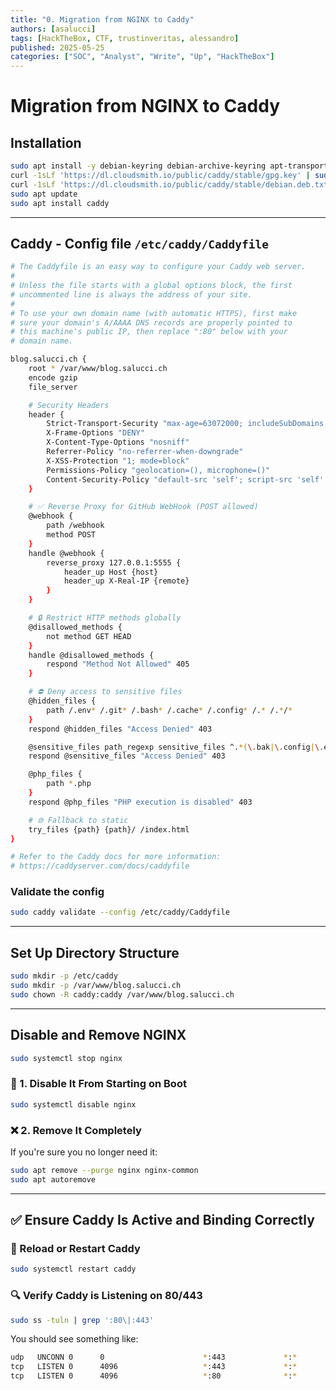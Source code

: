 ```yaml
---
title: "0. Migration from NGINX to Caddy"
authors: [asalucci]
tags: [HackTheBox, CTF, trustinveritas, alessandro]
published: 2025-05-25
categories: ["SOC", "Analyst", "Write", "Up", "HackTheBox"]
---
```


# Migration from NGINX to Caddy

## Installation

```bash
sudo apt install -y debian-keyring debian-archive-keyring apt-transport-https curl rsync
curl -1sLf 'https://dl.cloudsmith.io/public/caddy/stable/gpg.key' | sudo gpg --dearmor -o /usr/share/keyrings/caddy-stable-archive-keyring.gpg
curl -1sLf 'https://dl.cloudsmith.io/public/caddy/stable/debian.deb.txt' | sudo tee /etc/apt/sources.list.d/caddy-stable.list
sudo apt update
sudo apt install caddy
```

---

## Caddy - Config file `/etc/caddy/Caddyfile`

```bash
# The Caddyfile is an easy way to configure your Caddy web server.
#
# Unless the file starts with a global options block, the first
# uncommented line is always the address of your site.
#
# To use your own domain name (with automatic HTTPS), first make
# sure your domain's A/AAAA DNS records are properly pointed to
# this machine's public IP, then replace ":80" below with your
# domain name.

blog.salucci.ch {
    root * /var/www/blog.salucci.ch
    encode gzip
    file_server

    # Security Headers
    header {
        Strict-Transport-Security "max-age=63072000; includeSubDomains; preload"
        X-Frame-Options "DENY"
        X-Content-Type-Options "nosniff"
        Referrer-Policy "no-referrer-when-downgrade"
        X-XSS-Protection "1; mode=block"
        Permissions-Policy "geolocation=(), microphone=()"
        Content-Security-Policy "default-src 'self'; script-src 'self' 'unsafe-inline'; style-src 'self' 'unsafe-inline';"
    }

    # ✅ Reverse Proxy for GitHub WebHook (POST allowed)
    @webhook {
        path /webhook
        method POST
    }
    handle @webhook {
        reverse_proxy 127.0.0.1:5555 {
            header_up Host {host}
            header_up X-Real-IP {remote}
        }
    }

    # 🔒 Restrict HTTP methods globally
    @disallowed_methods {
        not method GET HEAD
    }
    handle @disallowed_methods {
        respond "Method Not Allowed" 405
    }

    # ⛔ Deny access to sensitive files
    @hidden_files {
        path /.env* /.git* /.bash* /.cache* /.config* /.* /.*/*
    }
    respond @hidden_files "Access Denied" 403

    @sensitive_files path_regexp sensitive_files ^.*(\.bak|\.config|\.env|\.git|~)$
    respond @sensitive_files "Access Denied" 403

    @php_files {
        path *.php
    }
    respond @php_files "PHP execution is disabled" 403

    # 🌐 Fallback to static
    try_files {path} {path}/ /index.html
}

# Refer to the Caddy docs for more information:
# https://caddyserver.com/docs/caddyfile
```

### Validate the config

```bash
sudo caddy validate --config /etc/caddy/Caddyfile
```

---

## Set Up Directory Structure

```bash
sudo mkdir -p /etc/caddy
sudo mkdir -p /var/www/blog.salucci.ch
sudo chown -R caddy:caddy /var/www/blog.salucci.ch
```

---

## Disable and Remove NGINX

```bash
sudo systemctl stop nginx
```

### 🚫 1. Disable It From Starting on Boot

```bash
sudo systemctl disable nginx
```

### ❌ 2. Remove It Completely

If you're sure you no longer need it:

```bash
sudo apt remove --purge nginx nginx-common
sudo apt autoremove
```

---

## ✅ Ensure Caddy Is Active and Binding Correctly

### 🔁 Reload or Restart Caddy

```bash
sudo systemctl restart caddy
```

### 🔍 Verify Caddy is Listening on 80/443

```bash
sudo ss -tuln | grep ':80\|:443'
```

You should see something like:

```bash
udp   UNCONN 0      0                      *:443             *:*
tcp   LISTEN 0      4096                   *:443             *:*
tcp   LISTEN 0      4096                   *:80              *:*
```
